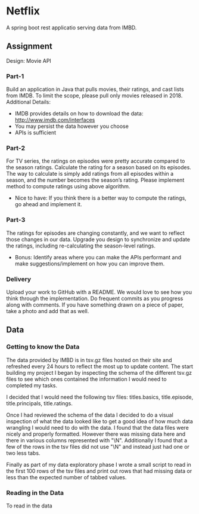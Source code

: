 # Netflix

A spring boot rest applicatio serving data from IMBD.

## Assignment
Design: Movie API
### Part-1
Build an application in Java that pulls movies, their ratings, and cast lists from IMDB. To limit the
scope, please pull only movies released in 2018.
Additional Details:
- IMDB provides details on how to download the data: http://www.imdb.com/interfaces
- You may persist the data however you choose
- APIs is sufficient
### Part-2
For TV series, the ratings on episodes were pretty accurate compared to the season ratings.
Calculate the rating for a season based on its episodes. The way to calculate is simply add
ratings from all episodes within a season, and the number becomes the season’s rating.
Please implement method to compute ratings using above algorithm.

- Nice to have: If you think there is a better way to compute the ratings, go ahead and implement
it.

### Part-3
The ratings for episodes are changing constantly, and we want to reflect those changes in our
data. Upgrade you design to synchronize and update the ratings, including re-calculating the
season-level ratings.

- Bonus: Identify areas where you can make the APIs performant and make suggestions/implement on
how you can improve them.

### Delivery
Upload your work to GitHub with a README. We would love to see how you think through the
implementation. Do frequent commits as you progress along with comments. If you have
something drawn on a piece of paper, take a photo and add that as well.

## Data
### Getting to know the Data
The data provided by IMBD is in tsv.gz files hosted on their site and refreshed every 24 hours to reflect the most up to update content. The start building my project I began by inspecting the schema of the different tsv.gz files to see which ones contained the information I would need to completed my tasks.

I decided that I would need the following tsv files: titles.basics, title.episode, title.principals, title.ratings.

Once I had reviewed the schema of the data I decided to do a visual inspection of what the data looked like to get a good idea of how much data wrangling I would need to do with the data. I found that the data files were nicely and properly formatted. However there was missing data  here and there in various columns represented with "\N". Additionally I found that a few of the rows in the tsv files did not use "\N" and instead just had one or two less tabs.

Finally as part of my data exploratory phase I wrote a small script to read in the first 100 rows of the tsv files and print out rows that had missing data or less than the expected number of tabbed values. 

### Reading in the Data
To read in the data


